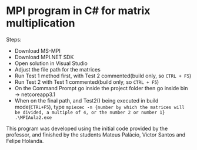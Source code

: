 # MPI program in C# for matrix multiplication 

Steps:

* Download MS-MPI
* Download MPI.NET SDK
* Open solution in Visual Studio
* Adjust the file path for the matrices 
* Run Test 1 method first, with Test 2 commented(build only, so `CTRL + F5`)
* Run Test 2 with Test 1 commented(build only, so `CTRL + F5`)
* On the Command Prompt go inside the project folder then go inside bin -> netcoreapp3.1
* When on the final path, and Test2() being executed in build mode(`CTRL+F5`), type `mpiexec -n {number by which the matrices will be divided, a multiple of 4, or the number 2 or number 1} .\MPIAula2.exe`


This program was developed using the initial code provided by the professor, and finished by the students Mateus Palácio, Victor Santos and Felipe Holanda.

